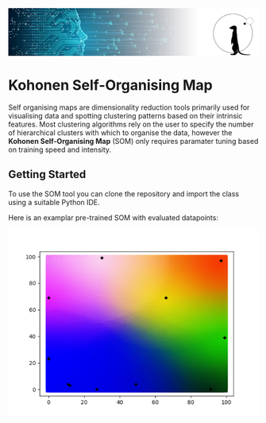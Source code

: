 <img src="Kohonen_SOM/Images/logo2.png" />

# Kohonen Self-Organising Map

Self organising maps are dimensionality reduction tools primarily used for visualising data and spotting clustering patterns based on their intrinsic features. Most clustering algorithms rely on the user to specify the number of hierarchical clusters with which to organise the data, however the **Kohonen Self-Organising Map** (SOM) only requires paramater tuning based on training speed and intensity.

## Getting Started

To use the SOM tool you can clone the repository and import the class using a suitable Python IDE.

Here is an examplar pre-trained SOM with evaluated datapoints:

![Trained SOM](https://github.com/SpaceMeerkat/Bespin/blob/master/Kohonen_SOM/Example_Images/Trained_SOM.png)



